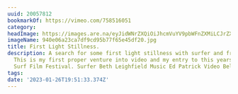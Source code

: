 ```yaml
---
uuid: 20057812
bookmarkOf: https://vimeo.com/758516051
category: 
headImage: https://images.are.na/eyJidWNrZXQiOiJhcmVuYV9pbWFnZXMiLCJrZXkiOiIyMDA1NzgxMi9vcmlnaW5hbF85NDBlMDZhMjNjYTdkZjljZDk1Yjc3ZjY1ZTQ1ZGYyMC5qcGciLCJlZGl0cyI6eyJyZXNpemUiOnsid2lkdGgiOjEyMDAsImhlaWdodCI6MTIwMCwiZml0IjoiaW5zaWRlIiwid2l0aG91dEVubGFyZ2VtZW50Ijp0cnVlfSwid2VicCI6eyJxdWFsaXR5Ijo5MH0sImpwZWciOnsicXVhbGl0eSI6OTB9LCJyb3RhdGUiOm51bGx9fQ==?bc=0
imageName: 940e06a23ca7df9cd95b77f65e45df20.jpg
title: First Light Stillness.
description: A search for some first light stillness with surfer and friend Beth Leigfield.
  This is my first proper venture into video and my entry to this years shorties London
  Surf Film Festival. Surfer Beth Leighfield Music Ed Patrick Video Bella Bunce
tags: 
date: '2023-01-26T19:51:33.374Z'
---
```

